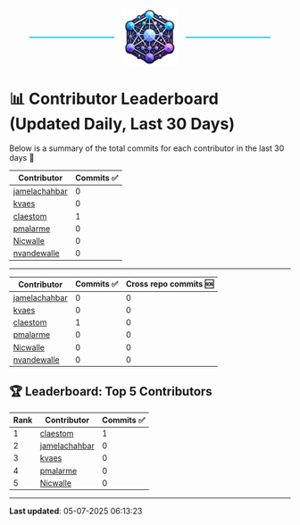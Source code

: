 <p align="center">
  <span style="display: inline-block; width: 30%; border-top: 2px solid #1bbfed; vertical-align: middle;"></span>
  <img src="../logo/belengexplogo.png" alt="Innersource Logo" style="width:20%; vertical-align: middle; margin: 0 10px;" />
  <span style="display: inline-block; width: 30%; border-top: 2px solid #1bbfed; vertical-align: middle;"></span>
</p> 

# 📊 Contributor Leaderboard (Updated Daily, Last 30 Days)

Below is a summary of the total commits for each contributor in the last 30 days 🚀

| Contributor  | Commits ✅ | 
|-------------| --------|
| [jamelachahbar](https://github.com/jamelachahbar) | 0 | 
| [kvaes](https://github.com/kvaes) | 0 | 
| [claestom](https://github.com/claestom) | 1 | 
| [pmalarme](https://github.com/pmalarme) | 0 | 
| [Nicwalle](https://github.com/Nicwalle) | 0 | 
| [nvandewalle](https://github.com/nvandewalle) | 0 | 

----

| Contributor  | Commits ✅ | Cross  repo commits 🆘 |
|-------------| --------| --------|
| [jamelachahbar](https://github.com/jamelachahbar) | 0 | 0 | 
| [kvaes](https://github.com/kvaes) | 0 | 0 | 
| [claestom](https://github.com/claestom) | 1 | 0 | 
| [pmalarme](https://github.com/pmalarme) | 0 | 0 | 
| [Nicwalle](https://github.com/Nicwalle) | 0 | 0 | 
| [nvandewalle](https://github.com/nvandewalle) | 0 | 0 | 

## 🏆 Leaderboard: Top 5 Contributors 

| Rank | Contributor | Commits ✅ |
|------|-------------|---------|
| 1 | [claestom](https://github.com/claestom) | 1 |
| 2 | [jamelachahbar](https://github.com/jamelachahbar) | 0 |
| 3 | [kvaes](https://github.com/kvaes) | 0 |
| 4 | [pmalarme](https://github.com/pmalarme) | 0 |
| 5 | [Nicwalle](https://github.com/Nicwalle) | 0 |

----

**Last updated**: 05-07-2025 06:13:23